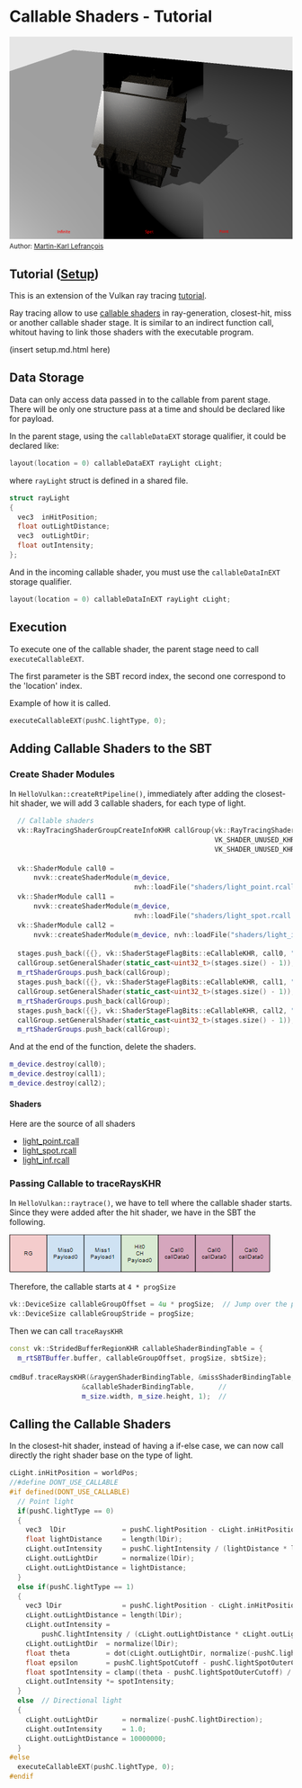 ﻿# Callable Shaders - Tutorial

![](images/callable.png)
<small>Author: [Martin-Karl Lefrançois](https://devblogs.nvidia.com/author/mlefrancois/)</small>

## Tutorial ([Setup](../docs/setup.md))

This is an extension of the Vulkan ray tracing [tutorial](https://nvpro-samples.github.io/vk_raytracing_tutorial_KHR).


Ray tracing allow to use [callable shaders](https://www.khronos.org/registry/vulkan/specs/1.1-extensions/html/chap8.html#shaders-callable)
in ray-generation, closest-hit, miss or another callable shader stage. 
It is similar to an indirect function call, whitout having to link those shaders with the executable program. 

(insert setup.md.html here)


## Data Storage

Data can only access data passed in to the callable from parent stage. There will be only one structure pass at a time and should be declared like for payload.

In the parent stage, using the `callableDataEXT` storage qualifier, it could be declared like:

~~~~ C++
layout(location = 0) callableDataEXT rayLight cLight;
~~~~

where `rayLight` struct is defined in a shared file.

~~~~ C++
struct rayLight
{
  vec3  inHitPosition;
  float outLightDistance;
  vec3  outLightDir;
  float outIntensity;
};
~~~~

And in the incoming callable shader, you must use the `callableDataInEXT` storage qualifier.

~~~~ C++
layout(location = 0) callableDataInEXT rayLight cLight;
~~~~

## Execution

To execute one of the callable shader, the parent stage need to call `executeCallableEXT`.

The first parameter is the SBT record index, the second one correspond to the 'location' index.

Example of how it is called.

~~~~ C++
executeCallableEXT(pushC.lightType, 0);
~~~~


## Adding Callable Shaders to the SBT

### Create Shader Modules

In `HelloVulkan::createRtPipeline()`, immediately after adding the closest-hit shader, we will add
3 callable shaders, for each type of light. 

~~~~ C++
  // Callable shaders
  vk::RayTracingShaderGroupCreateInfoKHR callGroup{vk::RayTracingShaderGroupTypeKHR::eGeneral,
                                                   VK_SHADER_UNUSED_KHR, VK_SHADER_UNUSED_KHR,
                                                   VK_SHADER_UNUSED_KHR, VK_SHADER_UNUSED_KHR};

  vk::ShaderModule call0 =
      nvvk::createShaderModule(m_device,
                               nvh::loadFile("shaders/light_point.rcall.spv", true, paths));
  vk::ShaderModule call1 =
      nvvk::createShaderModule(m_device,
                               nvh::loadFile("shaders/light_spot.rcall.spv", true, paths));
  vk::ShaderModule call2 =
      nvvk::createShaderModule(m_device, nvh::loadFile("shaders/light_inf.rcall.spv", true, paths));

  stages.push_back({{}, vk::ShaderStageFlagBits::eCallableKHR, call0, "main"});
  callGroup.setGeneralShader(static_cast<uint32_t>(stages.size() - 1));
  m_rtShaderGroups.push_back(callGroup);
  stages.push_back({{}, vk::ShaderStageFlagBits::eCallableKHR, call1, "main"});
  callGroup.setGeneralShader(static_cast<uint32_t>(stages.size() - 1));
  m_rtShaderGroups.push_back(callGroup);
  stages.push_back({{}, vk::ShaderStageFlagBits::eCallableKHR, call2, "main"});
  callGroup.setGeneralShader(static_cast<uint32_t>(stages.size() - 1));
  m_rtShaderGroups.push_back(callGroup);
~~~~

And at the end of the function, delete the shaders.

~~~~ C++
m_device.destroy(call0);
m_device.destroy(call1);
m_device.destroy(call2);
~~~~

#### Shaders 

Here are the source of all shaders

* [light_point.rcall](https://github.com/nvpro-samples/vk_raytracing_tutorial_KHR/blob/master/ray_tracing_callable/shaders/light_point.rcall)
* [light_spot.rcall](https://github.com/nvpro-samples/vk_raytracing_tutorial_KHR/blob/master/ray_tracing_callable/shaders/light_spot.rcall)
* [light_inf.rcall](https://github.com/nvpro-samples/vk_raytracing_tutorial_KHR/blob/master/ray_tracing_callable/shaders/light_inf.rcall)


### Passing Callable to traceRaysKHR

In `HelloVulkan::raytrace()`, we have to tell where the callable shader starts. Since they were added after the hit shader, we have in the SBT the following.

![SBT](images/sbt.png)


Therefore, the callable starts at `4 * progSize`

~~~~ C++
vk::DeviceSize callableGroupOffset = 4u * progSize;  // Jump over the previous shaders
vk::DeviceSize callableGroupStride = progSize;
~~~~ 

Then we can call `traceRaysKHR`

~~~~ C++
const vk::StridedBufferRegionKHR callableShaderBindingTable = {
  m_rtSBTBuffer.buffer, callableGroupOffset, progSize, sbtSize};

cmdBuf.traceRaysKHR(&raygenShaderBindingTable, &missShaderBindingTable, &hitShaderBindingTable,
                  &callableShaderBindingTable,      //
                  m_size.width, m_size.height, 1);  //
~~~~

## Calling the Callable Shaders

In the closest-hit shader, instead of having a if-else case, we can now call directly the right shader base on the type of light.

~~~~ C++
cLight.inHitPosition = worldPos;
//#define DONT_USE_CALLABLE
#if defined(DONT_USE_CALLABLE)
  // Point light
  if(pushC.lightType == 0)
  {
    vec3  lDir              = pushC.lightPosition - cLight.inHitPosition;
    float lightDistance     = length(lDir);
    cLight.outIntensity     = pushC.lightIntensity / (lightDistance * lightDistance);
    cLight.outLightDir      = normalize(lDir);
    cLight.outLightDistance = lightDistance;
  }
  else if(pushC.lightType == 1)
  {
    vec3 lDir               = pushC.lightPosition - cLight.inHitPosition;
    cLight.outLightDistance = length(lDir);
    cLight.outIntensity =
        pushC.lightIntensity / (cLight.outLightDistance * cLight.outLightDistance);
    cLight.outLightDir  = normalize(lDir);
    float theta         = dot(cLight.outLightDir, normalize(-pushC.lightDirection));
    float epsilon       = pushC.lightSpotCutoff - pushC.lightSpotOuterCutoff;
    float spotIntensity = clamp((theta - pushC.lightSpotOuterCutoff) / epsilon, 0.0, 1.0);
    cLight.outIntensity *= spotIntensity;
  }
  else  // Directional light
  {
    cLight.outLightDir      = normalize(-pushC.lightDirection);
    cLight.outIntensity     = 1.0;
    cLight.outLightDistance = 10000000;
  }
#else
  executeCallableEXT(pushC.lightType, 0);
#endif
~~~~
